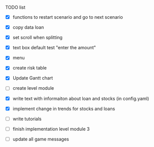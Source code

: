 TODO list
- [X] functions to restart scenario and go to next scenario
- [X] copy data loan
- [X] set scroll when splitting
- [X] text box default test "enter the amount"
- [X] menu 
- [X] create risk table
- [X] Update Gantt chart
- [ ] create level module
- [X] write text with informaiton about loan and stocks (in config.yaml)
- [X] implement change in trends for stocks and loans
- [ ] write tutorials
- [ ] finish implementation level module 3
- [ ] update all game messages

